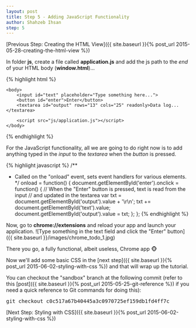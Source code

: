 ```yaml
---
layout: post
title: Step 5 - Adding JavaScript Functionality
author: Shahzeb Ihsan
step: 5
---
```


[Previous Step: Creating the HTML View]({{ site.baseurl }}{% post_url 2015-05-28-creating-the-html-view %})

In folder **js**, create a file called **application.js** and add the js path to the <em>end</em> of your HTML body (**window.html**)...

{% highlight html %}
<html>
    <head>
        <meta charset="utf-8">
        <title>Chrome ToDo</title>
    </head>

    <body>
        <input id="text" placeholder="Type something here...">
        <button id="enter">Enter</button>
        <textarea id="output" rows="13" cols="25" readonly>Data log...</textarea>

        <script src="js/application.js"></script>
    </body>
</html>
{% endhighlight %}

For the JavaScript functionality, all we are going to do right now is to add anything typed in the <em>input</em> to the <em>textarea</em> when the <em>button</em> is pressed.

{% highlight javascript %}
/**
 * Called on the "onload" event, sets event handlers for various elements.
 */
onload = function() {
    document.getElementById('enter').onclick = function() {
        // When the "Enter" button is pressed, text is read from the input
        // and updated in the textarea
        var txt = document.getElementById('output').value + '\r\n';
        txt += document.getElementById('text').value;
        document.getElementById('output').value = txt;
    };
};
{% endhighlight %}

Now, go to **chrome://extensions** and reload your app and launch your application.
![Type something in the text field and click the "Enter" button]({{ site.baseurl }}/images/chrome_todo_1.jpg)

There you go, a fully functional, albeit useless, Chrome app :monkey_face:

Now we'll add some basic CSS in the [next step]({{ site.baseurl }}{% post_url 2015-06-02-styling-with-css %}) and that will wrap up the tutorial.

You can checkout the "sandbox" branch at the following commit (refer to this [post]({{ site.baseurl }}{% post_url 2015-05-25-git-reference %}) if you need a quick reference to Git commands for doing this):

<pre>
git checkout c0c517a67b40445a3c0970725ef159db1fd4ff7c
</pre>

[Next Step: Styling with CSS]({{ site.baseurl }}{% post_url 2015-06-02-styling-with-css %})
